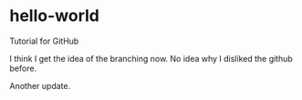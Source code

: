 # hello-world
Tutorial for GitHub

I think I get the idea of the branching now. No idea why I disliked the github before.

Another update.
